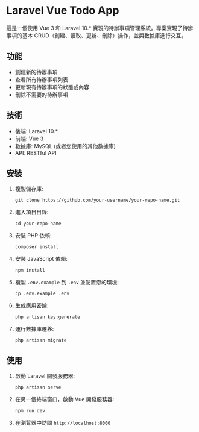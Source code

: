 # Laravel Vue Todo App

這是一個使用 Vue 3 和 Laravel 10.* 實現的待辦事項管理系統。專案實現了待辦事項的基本 CRUD（創建、讀取、更新、刪除）操作，並與數據庫進行交互。

## 功能

- 創建新的待辦事項
- 查看所有待辦事項列表
- 更新現有待辦事項的狀態或內容
- 刪除不需要的待辦事項

## 技術

- 後端: Laravel 10.*
- 前端: Vue 3
- 數據庫: MySQL (或者您使用的其他數據庫)
- API: RESTful API

## 安裝

1. 複製儲存庫:
   ```
   git clone https://github.com/your-username/your-repo-name.git
   ```
2. 進入項目目錄:
   ```
   cd your-repo-name
   ```
3. 安裝 PHP 依賴:
   ```
   composer install
   ```
4. 安裝 JavaScript 依賴:
   ```
   npm install
   ```
5. 複製 `.env.example` 到 `.env` 並配置您的環境:
   ```
   cp .env.example .env
   ```
6. 生成應用密鑰:
   ```
   php artisan key:generate
   ```
7. 運行數據庫遷移:
   ```
   php artisan migrate
   ```

## 使用

1. 啟動 Laravel 開發服務器:
   ```
   php artisan serve
   ```
2. 在另一個終端窗口，啟動 Vue 開發服務器:
   ```
   npm run dev
   ```
3. 在瀏覽器中訪問 `http://localhost:8000`